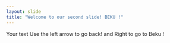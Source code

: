 ```yaml
---
layout: slide
title: "Welcome to our second slide! BEKU !"
---
```

Your text
Use the left arrow to go back! and Right to go to Beku !

